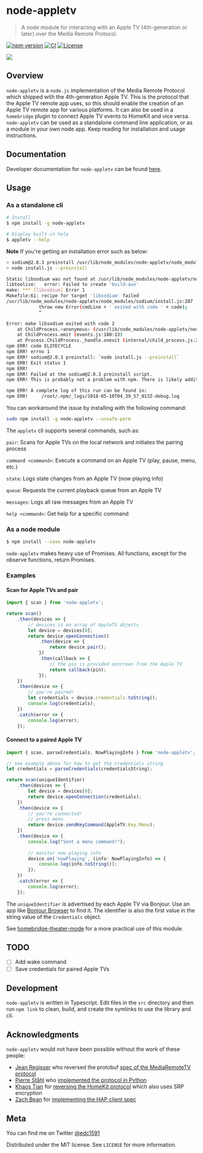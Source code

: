 # node-appletv

> A node module for interacting with an Apple TV (4th-generation or later) over the Media Remote Protocol.

[![npm version](https://badge.fury.io/js/node-appletv.svg)](https://badge.fury.io/js/node-appletv)
[![CI](https://travis-ci.org/edc1591/node-appletv.svg?branch=master)](https://travis-ci.org/edc1591/node-appletv)
[![License][license-image]][license-url]

![](images/pairing.gif)

## Overview

`node-appletv` is a `node.js` implementation of the Media Remote Protocol which shipped with the 4th-generation Apple TV. This is the protocol that the Apple TV remote app uses, so this should enable the creation of an Apple TV remote app for various platforms. It can also be used in a `homebridge` plugin to connect Apple TV events to HomeKit and vice versa. `node-appletv` can be used as a standalone command line application, or as a module in your own node app. Keep reading for installation and usage instructions.

## Documentation

Developer documentation for `node-appletv` can be found [here](https://edc1591.github.io/node-appletv/).

## Usage

### As a standalone cli

```bash
# Install
$ npm install -g node-appletv

# Display built-in help
$ appletv --help
```

**Note** If you're getting an installation error such as below:
```bash
> sodium@2.0.3 preinstall /usr/lib/node_modules/node-appletv/node_modules/sodium
> node install.js --preinstall

Static libsodium was not found at /usr/lib/node_modules/node-appletv/node_modules/sodium/deps/build/lib/libsodium so compiling libsodium from source.
libtoolize:   error: Failed to create 'build-aux'
make: *** [libsodium] Error 1
Makefile:61: recipe for target 'libsodium' failed
/usr/lib/node_modules/node-appletv/node_modules/sodium/install.js:287
            throw new Error(cmdLine + ' exited with code ' + code);
            ^

Error: make libsodium exited with code 2
    at ChildProcess.<anonymous> (/usr/lib/node_modules/node-appletv/node_modules/sodium/install.js:287:19)
    at ChildProcess.emit (events.js:180:13)
    at Process.ChildProcess._handle.onexit (internal/child_process.js:209:12)
npm ERR! code ELIFECYCLE
npm ERR! errno 1
npm ERR! sodium@2.0.3 preinstall: `node install.js --preinstall`
npm ERR! Exit status 1
npm ERR!
npm ERR! Failed at the sodium@2.0.3 preinstall script.
npm ERR! This is probably not a problem with npm. There is likely additional logging output above.

npm ERR! A complete log of this run can be found in:
npm ERR!     /root/.npm/_logs/2018-05-10T04_39_57_013Z-debug.log
```
You can workaround the issue by installing with the following command:
```bash
sudo npm install -g node-appletv --unsafe-perm
```

The `appletv` cli supports several commands, such as:

`pair`: Scans for Apple TVs on the local network and initiates the pairing process

`command <command>`: Execute a command on an Apple TV (play, pause, menu, etc.)

`state`: Logs state changes from an Apple TV (now playing info)

`queue`: Requests the current playback queue from an Apple TV

`messages`: Logs all raw messages from an Apple TV

`help <command>`: Get help for a specific command


### As a node module

```bash
$ npm install --save node-appletv
```

`node-appletv` makes heavy use of Promises. All functions, except for the observe functions, return Promises.

### Examples

#### Scan for Apple TVs and pair

```typescript
import { scan } from 'node-appletv';

return scan()
    .then(devices => {
    	// devices is an array of AppleTV objects
    	let device = devices[0];
    	return device.openConnection()
    		.then(device => {
    			return device.pair();
    		})
    		.then(callback => {
    			// the pin is provided onscreen from the Apple TV
    			return callback(pin);
    		});
    })
    .then(device => {
    	// you're paired!
    	let credentials = device.credentials.toString();
    	console.log(credentials);
    })
    .catch(error => {
    	console.log(error);
    });
```

#### Connect to a paired Apple TV

```typescript
import { scan, parseCredentials, NowPlayingInfo } from 'node-appletv';

// see example above for how to get the credentials string
let credentials = parseCredentials(credentialsString);

return scan(uniqueIdentifier)
    .then(devices => {
    	let device = devices[0];
    	return device.openConnection(credentials);
    })
    .then(device => {
    	// you're connected!
    	// press menu
    	return device.sendKeyCommand(AppleTV.Key.Menu);
    })
    .then(device => {
    	console.log("Sent a menu command!");
    	
    	// monitor now playing info
    	device.on('nowPlaying', (info: NowPlayingInfo) => {
    		console.log(info.toString());
    	});
    })
    .catch(error => {
    	console.log(error);
    });
```

The `uniqueIdentifier` is advertised by each Apple TV via Bonjour. Use an app like [Bonjour Browser](http://www.tildesoft.com) to find it. The identifier is also the first value in the string value of the `Credentials` object.

See [homebridge-theater-mode](https://github.com/edc1591/homebridge-theater-mode) for a more practical use of this module.

## TODO

- [ ] Add wake command
- [ ] Save credentials for paired Apple TVs

## Development

`node-appletv` is written in Typescript. Edit files in the `src` directory and then run `npm link` to clean, build, and create the symlinks to use the library and cli.

## Acknowledgments

`node-appletv` would not have been possible without the work of these people:

* [Jean Regisser](https://github.com/jeanregisser) who reversed the protobuf [spec of the MediaRemoteTV protocol](https://github.com/jeanregisser/mediaremotetv-protocol)
* [Pierre Ståhl](https://github.com/postlund) who [implemented the protocol in Python](https://github.com/postlund/pyatv)
* [Khaos Tian](https://github.com/KhaosT) for [reversing the HomeKit protocol](https://github.com/KhaosT/HAP-NodeJS) which also uses SRP encryption
* [Zach Bean](https://github.com/forty2) for [implementing the HAP client spec](https://github.com/forty2/hap-client)

## Meta

You can find me on Twitter [@edc1591](https://twitter.com/edc1591)

Distributed under the MIT license. See ``LICENSE`` for more information.

[license-image]: https://img.shields.io/badge/License-MIT-blue.svg
[license-url]: LICENSE
